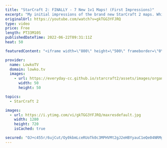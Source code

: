 ```yaml
---
title: "StarCraft 2: FINALLY - 7 New 1v1 Maps! (First Impressions)"
excerpt: "My initial impressions of the brand new StarCraft 2 maps. While it has always been the norm to replace a few of the maps every new StarCraft 2 season, this time around ESL and Blizzard decided to refresh all seven maps in the map pool all at once. This means that soon all professional games of SC2 and"
originalUrl: https://youtube.com/watch?v=gkTGG3YFJRQ
type: video
price: Free
length: PT33M10S
publishedDateTime: 2022-06-22T09:31:11Z
heat: 50

featuredContent: "<iframe width=\"800\" height=\"500\" frameborder=\"0\" src=\"https://www.youtube.com/embed/gkTGG3YFJRQ\" allow=\"accelerometer; autoplay; encrypted-media; gyroscope; picture-in-picture\" allowfullscreen></iframe>"

provider:
  name: LowkoTV
  domain: lowko.tv
  images:
    - url: https://everyday-cc.github.io/starcraft2/assets/images/organizations/lowko.tv-50x50.jpg
      width: 50
      height: 50

topics:
  - StarCraft 2

images:
  - url: https://i.ytimg.com/vi/gkTGG3YFJRQ/maxresdefault.jpg
    width: 1280
    height: 720
    isCached: true

secured: "OJ+c455r/6ujCut/Oy0kbmLceRUoTk0c3MPHVMt2gJ2eHBYyauC1eQe04NRMgYfFB7ggZ/eY3enbdztS0FXkA76+QK3qVnt9LrthFM+b7Xg6uYNHYT1wFaBNOVoHyxpz68ZbBQl2JKOU9jsa3jO5Ll6H8VohL7b6Q6STTJhnn2n5QFkLgpdJ81uePrt83lGhnKaX/6YV+KtiK1eETZQMrRi/0jjk9dBp2+85L3JS40VyAcAvwQ5wVaP4IXLAJjCZMuQTKW/3aF1V7Bl/YR052ptnAR5tg1Lw4WiS4clQInMq9F+y043bXoQ0AvvFK27LnKN8j7XZFLXT4/W/bcrynCkVzbIZzdCFLTNYWsm4dOeyJbGWPoNu54liDjGwjURBsDJk0LfDhbDodn70fgejKuZeRC2AOPrL2T9bcjiztTg=;nxTlWpIXcGV8KOovZvKWKA=="
---
```


